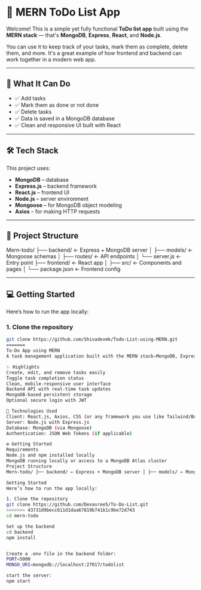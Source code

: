 
# 📝 MERN ToDo List App

Welcome! This is a simple yet fully functional **ToDo list app** built using the **MERN stack** — that's **MongoDB**, **Express**, **React**, and **Node.js**.

You can use it to keep track of your tasks, mark them as complete, delete them, and more. It's a great example of how frontend and backend can work together in a modern web app.

---

## 🚀 What It Can Do

- ✅ Add tasks
- ✅ Mark them as done or not done
- ✅ Delete tasks
- ✅ Data is saved in a MongoDB database
- ✅ Clean and responsive UI built with React

---

## 🛠️ Tech Stack

This project uses:

- **MongoDB** – database
- **Express.js** – backend framework
- **React.js** – frontend UI
- **Node.js** – server environment
- **Mongoose** – for MongoDB object modeling
- **Axios** – for making HTTP requests

---

## 📂 Project Structure

Mern-todo/
├── backend/ ← Express + MongoDB server
│ ├── models/ ← Mongoose schemas
│ ├── routes/ ← API endpoints
│ └── server.js ← Entry point
├── frontend/ ← React app
│ ├── src/ ← Components and pages
│ └── package.json ← Frontend config

---

## 💻 Getting Started

Here’s how to run the app locally:

### 1. Clone the repository

```bash
git clone https://github.com/Shivadevmk/Todo-List-using-MERN.git
=======
To-Do App using MERN
A task management application built with the MERN stack—MongoDB, Express.js, React.js, and Node.js. This project offers a streamlined and user-friendly way to manage your daily tasks with speed and clarity.

✨ Highlights
Create, edit, and remove tasks easily
Toggle task completion status
Clean, mobile-responsive user interface
Backend API with real-time task updates
MongoDB-based persistent storage
Optional secure login with JWT

🧰 Technologies Used
Client: React.js, Axios, CSS (or any framework you use like Tailwind/Bootstrap)
Server: Node.js with Express.js
Database: MongoDB (via Mongoose)
Authentication: JSON Web Tokens (if applicable)

⚙️ Getting Started
Requirements
Node.js and npm installed locally
MongoDB running locally or access to a MongoDB Atlas cluster
Project Structure
Mern-todo/ ├── backend/ ← Express + MongoDB server │ ├── models/ ← Mongoose schemas │ ├── routes/ ← API endpoints │ └── server.js ← Entry point ├── frontend/ ← React app │ ├── src/ ← Components and pages │ └── package.json ← Frontend config

Getting Started
Here’s how to run the app locally:

1. Clone the repository
git clone https://github.com/Devasree5/To-Do-List.git
>>>>>>> 43731d9becc611d1daa67819b741b1c9be72d743
cd mern-todo

Set up the backend
cd backend
npm install


Create a .env file in the backend folder:
PORT=5000
MONGO_URI=mongodb://localhost:27017/todolist

start the server:
npm start
